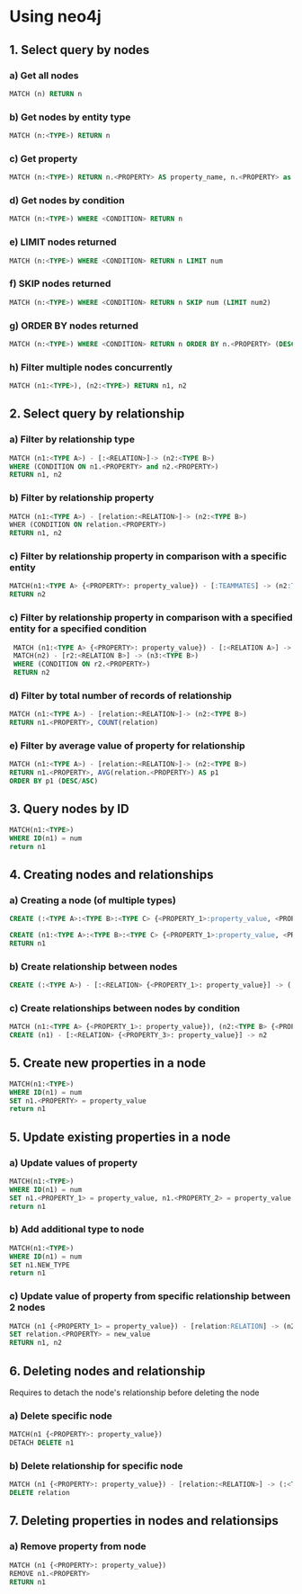 # Using neo4j

## 1. Select query by nodes

### a) Get all nodes

```sql
MATCH (n) RETURN n
```

### b) Get nodes by entity type

``` sql
MATCH (n:<TYPE>) RETURN n
```

### c) Get property 

``` sql
MATCH (n:<TYPE>) RETURN n.<PROPERTY> AS property_name, n.<PROPERTY> as property_name
```

### d) Get nodes by condition

```sql
MATCH (n:<TYPE>) WHERE <CONDITION> RETURN n
```

### e) LIMIT nodes returned

```sql
MATCH (n:<TYPE>) WHERE <CONDITION> RETURN n LIMIT num
```


### f) SKIP nodes returned

```sql
MATCH (n:<TYPE>) WHERE <CONDITION> RETURN n SKIP num (LIMIT num2)
```

### g) ORDER BY nodes returned

```sql
MATCH (n:<TYPE>) WHERE <CONDITION> RETURN n ORDER BY n.<PROPERTY> (DESC/ASC)
``` 

### h) Filter multiple nodes concurrently

```sql
MATCH (n1:<TYPE>), (n2:<TYPE>) RETURN n1, n2
```

## 2. Select query by relationship

### a) Filter by relationship type

```sql
MATCH (n1:<TYPE A>) - [:<RELATION>]-> (n2:<TYPE B>)
WHERE (CONDITION ON n1.<PROPERTY> and n2.<PROPERTY>)
RETURN n1, n2
```
 
### b) Filter by relationship property

```sql
MATCH (n1:<TYPE A>) - [relation:<RELATION>]-> (n2:<TYPE B>)
WHER (CONDITION ON relation.<PROPERTY>)
RETURN n1, n2
```

### c) Filter by relationship property in comparison with a specific entity

 ```sql
 MATCH(n1:<TYPE A> {<PROPERTY>: property_value}) - [:TEAMMATES] -> (n2:TYPE A)
 RETURN n2
 ```

### c) Filter by relationship property in comparison with a specified entity for a specified condition

```sql
 MATCH (n1:<TYPE A> {<PROPERTY>: property_value}) - [:<RELATION A>] -> (n2:TYPE A)
 MATCH(n2) - [r2:<RELATION B>] -> (n3:<TYPE B>)
 WHERE (CONDITION ON r2.<PROPERTY>)
 RETURN n2
```

### d) Filter by total number of records of relationship

```sql
MATCH (n1:<TYPE A>) - [relation:<RELATION>]-> (n2:<TYPE B>)
RETURN n1.<PROPERTY>, COUNT(relation)
```

### e) Filter by average value of property for relationship

```sql
MATCH (n1:<TYPE A>) - [relation:<RELATION>]-> (n2:<TYPE B>)
RETURN n1.<PROPERTY>, AVG(relation.<PROPERTY>) AS p1
ORDER BY p1 (DESC/ASC)
```

## 3. Query nodes by ID

```sql
MATCH(n1:<TYPE>)
WHERE ID(n1) = num
return n1
```

## 4. Creating nodes and relationships

### a) Creating a node (of multiple types)

```sql
CREATE (:<TYPE A>:<TYPE B>:<TYPE C> {<PROPERTY_1>:property_value, <PROPERTY_2>:property_value})
```

```sql
CREATE (n1:<TYPE A>:<TYPE B>:<TYPE C> {<PROPERTY_1>:property_value, <PROPERTY_2>:property_value})
RETURN n1
```

### b) Create relationship between nodes

```sql
CREATE (:<TYPE A>) - [:<RELATION> {<PROPERTY_1>: property_value}] -> (:<TYPE B> {<PROPERTY_2>: property_value})
```

### c) Create relationships between nodes by condition

```sql
MATCH (n1:<TYPE A> {<PROPERTY_1>: property_value}), (n2:<TYPE B> {<PROPERTY_2>: property_value})
CREATE (n1) - [:<RELATION> {<PROPERTY_3>: property_value}] -> n2
```

## 5. Create new properties in a node

```sql
MATCH(n1:<TYPE>)
WHERE ID(n1) = num
SET n1.<PROPERTY> = property_value
return n1
```

## 5. Update existing properties in a node

### a) Update values of property

```sql
MATCH(n1:<TYPE>)
WHERE ID(n1) = num
SET n1.<PROPERTY_1> = property_value, n1.<PROPERTY_2> = property_value
return n1
```

### b) Add additional type to node

```sql
MATCH(n1:<TYPE>)
WHERE ID(n1) = num
SET n1.NEW_TYPE
return n1
```

### c) Update value of property from specific relationship between 2 nodes

```sql
MATCH (n1 {<PROPERTY_1> = property_value}) - [relation:RELATION] -> (n2:<TYPE>)
SET relation.<PROPERTY> = new_value
RETURN n1, n2
```

## 6. Deleting nodes and relationship

Requires to detach the node's relationship before deleting the node

### a) Delete specific node

```sql
MATCH(n1 {<PROPERTY>: property_value})
DETACH DELETE n1
```

### b) Delete relationship for specific node

```sql
MATCH (n1 {<PROPERTY>: property_value}) - [relation:<RELATION>] -> (:<TYPE>)
DELETE relation
``` 

## 7. Deleting properties in nodes and relationsips

### a) Remove property from node
```sql
MATCH (n1 {<PROPERTY>: property_value})
REMOVE n1.<PROPERTY>
RETURN n1
```